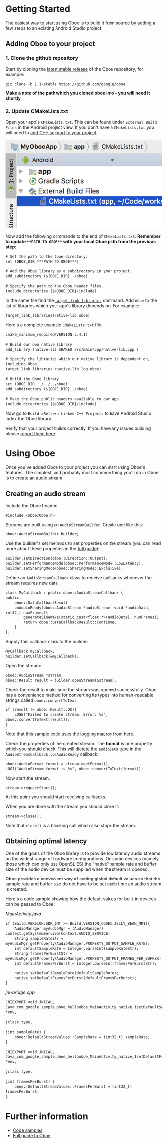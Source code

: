 # Getting Started
The easiest way to start using Oboe is to build it from source by adding a few steps to an existing Android Studio project.

## Adding Oboe to your project

### 1. Clone the github repository 
Start by cloning the [latest stable release](https://github.com/google/oboe/releases/) of the Oboe repository, for example: 

    git clone -b 1.1-stable https://github.com/google/oboe

**Make a note of the path which you cloned oboe into - you will need it shortly**

### 2. Update CMakeLists.txt
Open your app's `CMakeLists.txt`. This can be found under `External Build Files` in the Android project view. If you don't have a `CMakeLists.txt` you will need to [add C++ support to your project](https://developer.android.com/studio/projects/add-native-code).

![CMakeLists.txt location in Android Studio](images/cmakelists-location-in-as.png "CMakeLists.txt location in Android Studio")

Now add the following commands to the end of `CMakeLists.txt`. **Remember to update `**PATH TO OBOE**` with your local Oboe path from the previous step**:

    # Set the path to the Oboe directory.
    set (OBOE_DIR ***PATH TO OBOE***) 
    
    # Add the Oboe library as a subdirectory in your project.
    add_subdirectory (${OBOE_DIR} ./oboe) 
    
    # Specify the path to the Oboe header files.
    include_directories (${OBOE_DIR}/include)  


In the same file find the [`target_link_libraries`](https://cmake.org/cmake/help/latest/command/target_link_libraries.html) command. 
Add `oboe` to the list of libraries which your app's library depends on. For example:

    target_link_libraries(native-lib oboe)

Here's a complete example `CMakeLists.txt` file:

    cmake_minimum_required(VERSION 3.4.1)

    # Build our own native library
    add_library (native-lib SHARED src/main/cpp/native-lib.cpp )

    # Specify the libraries which our native library is dependent on, including Oboe
    target_link_libraries (native-lib log oboe)
    
    # Build the Oboe library
    set (OBOE_DIR ../../../oboe)  
    add_subdirectory (${OBOE_DIR} ./oboe) 
    
    # Make the Oboe public headers available to our app
    include_directories (${OBOE_DIR}/include)

Now go to `Build->Refresh Linked C++ Projects` to have Android Studio index the Oboe library. 

Verify that your project builds correctly. If you have any issues building please [report them here](issues/new).

# Using Oboe
Once you've added Oboe to your project you can start using Oboe's features. The simplest, and probably most common thing you'll do in Oboe is to create an audio stream. 

## Creating an audio stream
Include the Oboe header:

    #include <oboe/Oboe.h>

Streams are built using an `AudioStreamBuilder`. Create one like this:

    oboe::AudioStreamBuilder builder;

Use the builder's set methods to set properties on the stream (you can read more about these properties in the [full guide](FullGuide.md)):

    builder.setDirection(oboe::Direction::Output);
    builder.setPerformanceMode(oboe::PerformanceMode::LowLatency);
    builder.setSharingMode(oboe::SharingMode::Exclusive);

Define an `AudioStreamCallback` class to receive callbacks whenever the stream requires new data.

    class MyCallback : public oboe::AudioStreamCallback {
    public:
        oboe::DataCallbackResult
        onAudioReady(oboe::AudioStream *audioStream, void *audioData, int32_t numFrames){
            generateSineWave(static_cast<float *>(audioData), numFrames);
            return oboe::DataCallbackResult::Continue;
        }
    };

Supply this callback class to the builder:

    MyCallback myCallback;
    builder.setCallback(&myCallback);

Open the stream:

    oboe::AudioStream *stream;
    oboe::Result result = builder.openStream(&stream);

Check the result to make sure the stream was opened successfully. Oboe has a convenience method for converting its types into human-readable strings called `oboe::convertToText`:

    if (result != oboe::Result::OK){
        LOGE("Failed to create stream. Error: %s", oboe::convertToText(result));
    }

Note that this sample code uses the [logging macros from here](https://github.com/googlesamples/android-audio-high-performance/blob/master/debug-utils/logging_macros.h).

Check the properties of the created stream. The **format** is one property which you should check. This will dictate the `audioData` type in the `AudioStreamCallback::onAudioReady` callback.

    oboe::AudioFormat format = stream->getFormat();
    LOGI("AudioStream format is %s", oboe::convertToText(format));

Now start the stream. 

    stream->requestStart();

At this point you should start receiving callbacks.

When you are done with the stream you should close it:

    stream->close();

Note that `close()` is a blocking call which also stops the stream.

## Obtaining optimal latency
One of the goals of the Oboe library is to provide low latency audio streams on the widest range of hardware configurations. On some devices (namely those which can only use OpenSL ES) the "native" sample rate and buffer size of the audio device must be supplied when the stream is opened. 

Oboe provides a convenient way of setting global default values so that the sample rate and buffer size do not have to be set each time an audio stream is created.

Here's a code sample showing how the default values for built-in devices can be passed to Oboe:

*MainActivity.java*

    if (Build.VERSION.SDK_INT >= Build.VERSION_CODES.JELLY_BEAN_MR1){
        AudioManager myAudioMgr = (AudioManager) context.getSystemService(Context.AUDIO_SERVICE);
        String sampleRateStr = myAudioMgr.getProperty(AudioManager.PROPERTY_OUTPUT_SAMPLE_RATE);
	    int defaultSampleRate = Integer.parseInt(sampleRateStr);
	    String framesPerBurstStr = myAudioMgr.getProperty(AudioManager.PROPERTY_OUTPUT_FRAMES_PER_BUFFER);
	    int defaultFramesPerBurst = Integer.parseInt(framesPerBurstStr);

	    native_setDefaultSampleRate(defaultSampleRate);
	    native_setDefaultFramesPerBurst(defaultFramesPerBurst);
	}

*jni-bridge.cpp*

	JNIEXPORT void JNICALL
	Java_com_google_sample_oboe_hellooboe_MainActivity_native_1setDefaultSampleRate(JNIEnv *env,
	                                                                                  jclass type,
	                                                                                  jint sampleRate) {
	    oboe::DefaultStreamValues::SampleRate = (int32_t) sampleRate;
	}

	JNIEXPORT void JNICALL
	Java_com_google_sample_oboe_hellooboe_MainActivity_native_1setDefaultFramesPerBurst(JNIEnv *env,
	                                                                                      jclass type,
	                                                                                      jint framesPerBurst) {
	    oboe::DefaultStreamValues::FramesPerBurst = (int32_t) framesPerBurst;
	}

# Further information
- [Code samples](https://github.com/google/oboe/tree/master/samples)
- [Full guide to Oboe](FullGuide.md)
